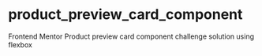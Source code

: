 # product_preview_card_component
Frontend Mentor Product preview card component challenge solution using flexbox
